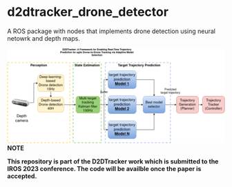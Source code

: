 # d2dtracker_drone_detector
A ROS package with nodes that implements drone detection using neural netowrk and depth maps.

![D2DTracker System Architecture](/images/d2dtracker_system_architecture.png "D2DTracker System Architecture")
**NOTE**

**This repository is part of the D2DTracker work which is submitted to the IROS 2023 conference. The code will be availble once the paper is accepted.**
